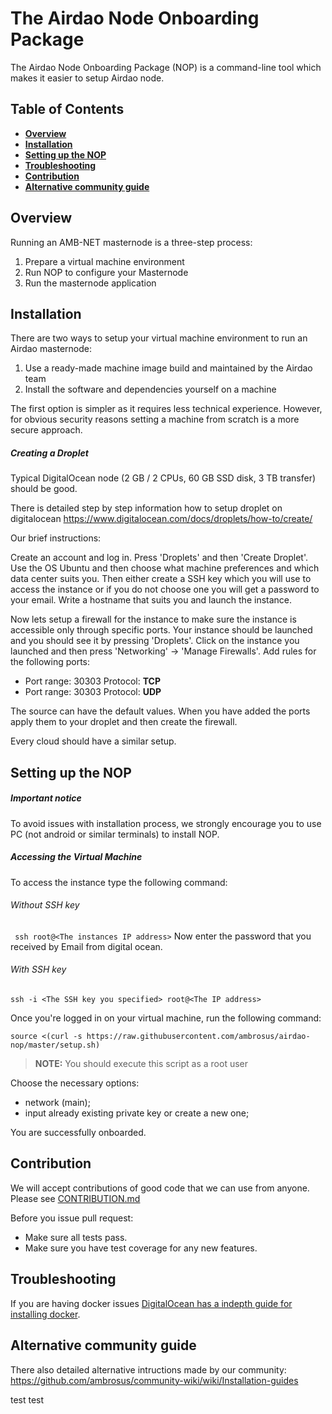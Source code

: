 # The Airdao Node Onboarding Package
The Airdao Node Onboarding Package (NOP) is a command-line tool which makes it easier to setup Airdao node.


## Table of Contents
  - **[Overview](#overview)**
  - **[Installation](#installation)**
  - **[Setting up the NOP](#setting-up-the-nop)**
  - **[Troubleshooting](#troubleshooting)**
  - **[Contribution](#contribution)**
  - **[Alternative community guide](#alternative-community-guide)**

## Overview

Running an AMB-NET masternode is a three-step process:
1. Prepare a virtual machine environment
2. Run NOP to configure your Masternode
3. Run the masternode application

## Installation

There are two ways to setup your virtual machine environment to run an Airdao masternode:

1. Use a ready-made machine image build and maintained by the Airdao team
2. Install the software and dependencies yourself on a machine

The first option is simpler as it requires less technical experience. However, for obvious security reasons setting a machine from scratch is a more secure approach.

##### Creating a Droplet

Typical DigitalOcean node (2 GB / 2 CPUs, 60 GB SSD disk, 3 TB transfer) should be good.

There is detailed step by step information how to setup droplet on digitalocean https://www.digitalocean.com/docs/droplets/how-to/create/

Our brief instructions:

Create an account and log in. Press 'Droplets' and then 'Create Droplet'. 
Use the OS Ubuntu and then choose what machine preferences and which data center suits you. 
Then either create a SSH key which you will use to access the instance or if you do not choose one you will get a password to your email. 
Write a hostname that suits you and launch the instance.

Now lets setup a firewall for the instance to make sure the instance is accessible only through specific ports. 
Your instance should be launched and you should see it by pressing 'Droplets'. 
Click on the instance you launched and then press 'Networking' -> 'Manage Firewalls'.
Add rules for the following ports:
- Port range: 30303
    Protocol: **TCP**
- Port range: 30303
    Protocol: **UDP**

The source can have the default values. When you have added the ports apply them to your droplet and then create the firewall.

Every cloud should have a similar setup.

## Setting up the NOP

##### Important notice

To avoid issues with installation process, we strongly encourage you to use PC (not android or similar terminals) to install NOP.

##### Accessing the Virtual Machine
To access the instance type the following command:
###### Without SSH key
``` ssh root@<The instances IP address>```
Now enter the password that you received by Email from digital ocean.
###### With SSH key
```ssh -i <The SSH key you specified> root@<The IP address>```

Once you're logged in on your virtual machine, run the following command:
```
source <(curl -s https://raw.githubusercontent.com/ambrosus/airdao-nop/master/setup.sh)
```

> **NOTE:** You should execute this script as a root user

Choose the necessary options:
- network (main);
- input already existing private key or create a new one;

You are successfully onboarded.

## Contribution
We will accept contributions of good code that we can use from anyone.
Please see [CONTRIBUTION.md](CONTRIBUTION.md)

Before you issue pull request:
* Make sure all tests pass.
* Make sure you have test coverage for any new features.

## Troubleshooting
If you are having docker issues [DigitalOcean has a indepth guide for installing docker](https://www.digitalocean.com/community/tutorials/how-to-install-and-use-docker-on-ubuntu-18-04).

## Alternative community guide

There also detailed alternative intructions made by our community: https://github.com/ambrosus/community-wiki/wiki/Installation-guides

test test
